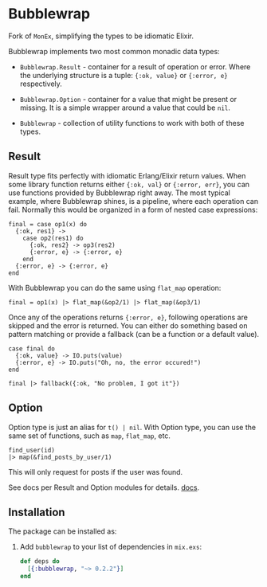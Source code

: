 # Bubblewrap

Fork of `MonEx`, simplifying the types to be idiomatic Elixir.

Bubblewrap implements two most common monadic data types:

- `Bubblewrap.Result` - container for a result of operation or error.
  Where the underlying structure is a tuple: `{:ok, value}` or `{:error, e}` respectively.

- `Bubblewrap.Option` - container for a value that might be present or missing.
  It is a simple wrapper around a value that could be `nil`.

- `Bubblewrap` - collection of utility functions to work with both of these types.

## Result

Result type fits perfectly with idiomatic Erlang/Elixir return values.
When some library function returns either `{:ok, val}` or `{:error, err}`,
you can use functions provided by Bubblewrap right away. The most typical example,
where Bubblewrap shines, is a pipeline, where each operation can fail. Normally
this would be organized in a form of nested case expressions:

    final = case op1(x) do
      {:ok, res1} ->
        case op2(res1) do
          {:ok, res2} -> op3(res2)
          {:error, e} -> {:error, e}
        end
      {:error, e} -> {:error, e}
    end

With Bubblewrap you can do the same using `flat_map` operation:

    final = op1(x) |> flat_map(&op2/1) |> flat_map(&op3/1)

Once any of the operations returns `{:error, e}`, following operations
are skipped and the error is returned. You can either do something
based on pattern matching or provide a fallback (can be a function or a default value).

    case final do
      {:ok, value} -> IO.puts(value)
      {:error, e} -> IO.puts("Oh, no, the error occured!")
    end

    final |> fallback({:ok, "No problem, I got it"})

## Option

Option type is just an alias for `t() | nil`. With Option type, you can use the
same set of functions, such as `map`, `flat_map`, etc.

    find_user(id)
    |> map(&find_posts_by_user/1)

This will only request for posts if the user was found.

See docs per Result and Option modules for details. [docs](https://hexdocs.pm/bubblewrap/api-reference.html).

## Installation

The package can be installed as:

1. Add `bubblewrap` to your list of dependencies in `mix.exs`:

   ```elixir
   def deps do
     [{:bubblewrap, "~> 0.2.2"}]
   end
   ```
